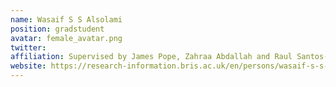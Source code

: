 ```yaml
---
name: Wasaif S S Alsolami
position: gradstudent 
avatar: female_avatar.png
twitter: 
affiliation: Supervised by James Pope, Zahraa Abdallah and Raul Santos-Rodriguez
website: https://research-information.bris.ac.uk/en/persons/wasaif-s-s-alsolami
---
```

